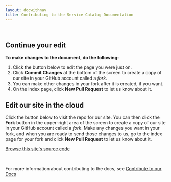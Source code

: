```yaml
---
layout: docwithnav
title: Contributing to the Service Catalog Documentation
---
```


<!-- BEGIN: Gotta keep this section JS/HTML because it swaps out content dynamically -->
<p>&nbsp;</p>
<script language="JavaScript">
var forwarding=window.location.hash.replace("#","");
$( document ).ready(function() {
    if(forwarding) {
        $("#generalInstructions").hide();
        $("#continueEdit").show();
        $("#continueEditButton").text("Edit " + forwarding);
        $("#continueEditButton").attr("href", "https://github.com/kubernetes-incubator/service-catalog/edit/{{ page.docsbranch }}/" + forwarding)
        $("#viewOnGithubButton").text("View " + forwarding + " on GitHub");
        $("#viewOnGithubButton").attr("href", "https://git.k8s.io/website/" + forwarding)
    } else {
        $("#generalInstructions").show();
        $("#continueEdit").hide();
    }
});
</script>
<div id="continueEdit">

<h2>Continue your edit</h2>

<p><b>To make changes to the document, do the following:</b></p>

<ol>
<li>Click the button below to edit the page you were just on.</li>
<li>Click <b>Commit Changes</b> at the bottom of the screen to create a copy of our site in your GitHub account called a <i>fork</i>.</li>
<li>You can make other changes in your fork after it is created, if you want.</li>
<li>On the index page, click <b>New Pull Request</b> to let us know about it.</li>
</ol>

<p><a id="continueEditButton" class="button"></a></p>
<p><a id="viewOnGithubButton" class="button"></a></p>

</div>
<div id="generalInstructions">

<h2>Edit our site in the cloud</h2>

<p>Click the button below to visit the repo for our site. You can then click the <b>Fork</b> button in the upper-right area of the screen to create a copy of our site in your GitHub account called a <i>fork</i>. Make any changes you want in your fork, and when you are ready to send those changes to us, go to the index page for your fork and click <b>New Pull Request</b> to let us know about it.</p>

<p><a class="button" href="https://github.com/kubernetes-incubator/service-catalog/tree/master/docs">Browse this site's source code</a></p>

</div>
<!-- END: Dynamic section -->

<br/>

For more information about contributing to the docs, see [Contribute to our Docs](/docs/contribute/docs.md)
